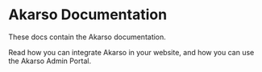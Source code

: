 # Akarso Documentation

These docs contain the Akarso documentation.

Read how you can integrate Akarso in your website, and how you can use the Akarso Admin Portal.
